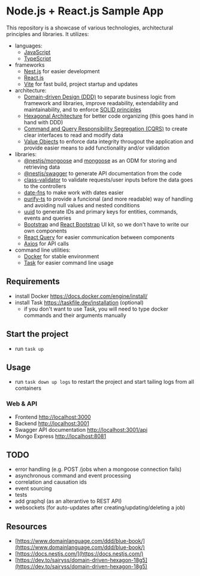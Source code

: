 # Node.js + React.js Sample App

This repository is a showcase of various technologies, architectural principles and libraries.
It utilizes:

- languages:
  - [JavaScript](https://javascript.info/)
  - [TypeScript](https://www.typescriptlang.org/)
- frameworks
  - [Nest.js](nestjs.com) for easier development
  - [React.js](https://react.dev/)
  - [Vite](https://vitejs.dev/) for fast build, project startup and updates
- architecture:
  - [Domain-driven Design (DDD)](https://en.wikipedia.org/wiki/Domain-driven_design) to separate business logic from framework and libraries, improve readability, extendability and maintainability, and to enforce [SOLID principles](https://en.wikipedia.org/wiki/SOLID)
  - [Hexagonal Architecture](https://en.wikipedia.org/wiki/Hexagonal_architecture_(software)) for better code organizing (this goes hand in hand with DDD)
  - [Command and Query Responsibility Segregation (CQRS)](https://en.wikipedia.org/wiki/Command_Query_Responsibility_Segregation) to create clear interfaces to read and modify data
  - [Value Objects](https://en.wikipedia.org/wiki/Value_object) to enforce data integrity througout the application and provide easier means to add functionality and/or validation
- libraries:
  - [@nestjs/mongoose](https://www.npmjs.com/package/@nestjs/mongoose) and [mongoose](https://www.npmjs.com/package/mongoose) as an ODM for storing and retrieving data
  - [@nestjs/swagger](https://www.npmjs.com/package/@nestjs/swagger) to generate API documentation from the code
  - [class-validator](https://www.npmjs.com/package/class-validator) to validate requests/user inputs before the data goes to the controllers
  - [date-fns](https://www.npmjs.com/package/date-fns) to make work with dates easier
  - [purify-ts](https://www.npmjs.com/package/purify-ts) to provide a funcional (and more readable) way of handling and avoiding null values and nested conditions
  - [uuid](https://www.npmjs.com/package/uuid) to generate IDs and primary keys for entities, commands, events and queries
  - [Bootstrap](https://getbootstrap.com/) and [React Bootstrap](https://react-bootstrap.netlify.app/) UI kit, so we don't have to write our own components
  - [React Query](https://tanstack.com/query/v3) for easier communication between components
  - [Axios](https://www.npmjs.com/package/axios) for API calls
- command line utilities:
  - [Docker](https://www.docker.com/) for stable environment
  - [Task](https://taskfile.dev/) for easier command line usage

## Requirements

- install Docker https://docs.docker.com/engine/install/
- install Task https://taskfile.dev/installation (optional)
  - if you don't want to use Task, you will need to type docker commands and their arguments manually

## Start the project

- run `task up`

## Usage

- run `task down up logs` to restart the project and start tailing logs from all containers

### Web & API

- Frontend [http://localhost:3000](http://localhost:3000)
- Backend [http://localhost:3001](http://localhost:3001)
- Swagger API documentation [http://localhost:3001/api](http://localhost:3001/api)
- Mongo Express [http://localhost:8081](http://localhost:8081)

## TODO

- error handling (e.g. POST /jobs when a mongoose connection fails)
- asynchronous command and event processing
- correlation and causation ids
- event sourcing
- tests
- add graphql (as an alterantive to REST API)
- websockets (for auto-updates after creating/updating/deleting a job)

## Resources

- [https://www.domainlanguage.com/ddd/blue-book/](https://www.domainlanguage.com/ddd/blue-book/)
- [https://docs.nestjs.com/](https://docs.nestjs.com/)
- [https://dev.to/sairyss/domain-driven-hexagon-18g5](https://dev.to/sairyss/domain-driven-hexagon-18g5)